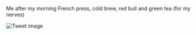Me after my morning French press, cold brew, red bull and green tea (for my nerves)


![Tweet image](/asset/crosspoast/F-xZyRTbgAAtH05.jpg)

